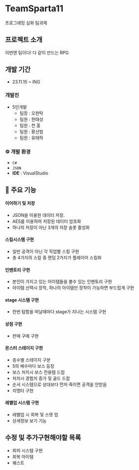 # TeamSparta11

프로그래밍 심화 팀과제

## 프로젝트 소개

이번엔 팀이다! 다 같이 만드는 RPG

## 개발 기간

- 23.11.15 ~ ING

### 개발진

- 5인개발
  - 팀장 : 오현탁
  - 팀원 : 한태성
  - 팀원 : 천 홍
  - 팀원 : 황선범
  - 팀원 : 유태하

### ⚙️ 개발 환경

- `C#`
- `JSON`
- **IDE** : VisualStudio

## 📌 주요 기능

#### 이어하기 및 저장

- JSON을 이용한 데이터 저장.
- AES를 이용하여 저장된 데이터 암호화
- 하나의 저장이 아닌 3개의 저장 슬롯 활성화

#### 스킬시스템 구현

- 일반 공격이 아닌 각 직업별 스킬 구현
- 총 4가지의 스킬 중 랜덤 2가지가 플레이어 스킬화

#### 인벤토리 구현

- 본인이 가지고 있는 아이템들을 볼수 있는 인벤토리 구현
- 아이템 선택시 장착, 하나의 아이템만 장착이 가능하면 부드럽게 구현

#### stage 시스템 구현

- 한번 탐험을 떠날때마다 stage가 지나는 시스템 구현

#### 상점 구현

- 판매 구매 구현

#### 몬스터 스테이지 구현

- 층수별 스테이지 구분
- 5의 배수마다 보스 등장
- 보스 처치시 보스 전용템 드랍
- 처치시 경험치 증가 및 골드 드랍
- 순서 시스템으로 상대보다 먼저 죽이면 공격을 안받음
- 치명타 구현

#### 레벨업 시스템 구현

- 레벨업 시 회복 및 스텟 업 
- 상세정보 보기 기능

## 수정 및 추가구현해야할 목록

- 회피 시스템 구현
- 회복 아이템
- 퀘스트
